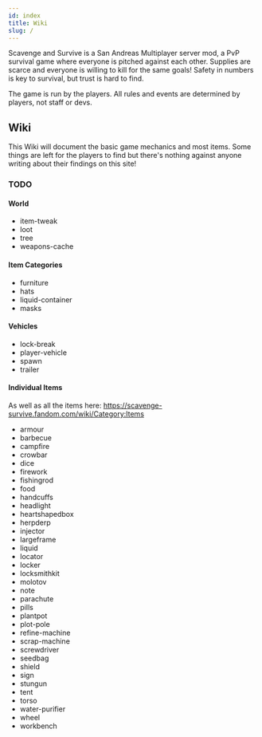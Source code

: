 ```yaml
---
id: index
title: Wiki
slug: /
---
```


Scavenge and Survive is a San Andreas Multiplayer server mod, a PvP survival
game where everyone is pitched against each other. Supplies are scarce and
everyone is willing to kill for the same goals! Safety in numbers is key to
survival, but trust is hard to find.

The game is run by the players. All rules and events are determined by players,
not staff or devs.

## Wiki

This Wiki will document the basic game mechanics and most items. Some things are
left for the players to find but there's nothing against anyone writing about
their findings on this site!

### TODO

#### World

- item-tweak
- loot
- tree
- weapons-cache

#### Item Categories

- furniture
- hats
- liquid-container
- masks

#### Vehicles

- lock-break
- player-vehicle
- spawn
- trailer

#### Individual Items

As well as all the items here:
https://scavenge-survive.fandom.com/wiki/Category:Items

- armour
- barbecue
- campfire
- crowbar
- dice
- firework
- fishingrod
- food
- handcuffs
- headlight
- heartshapedbox
- herpderp
- injector
- largeframe
- liquid
- locator
- locker
- locksmithkit
- molotov
- note
- parachute
- pills
- plantpot
- plot-pole
- refine-machine
- scrap-machine
- screwdriver
- seedbag
- shield
- sign
- stungun
- tent
- torso
- water-purifier
- wheel
- workbench
